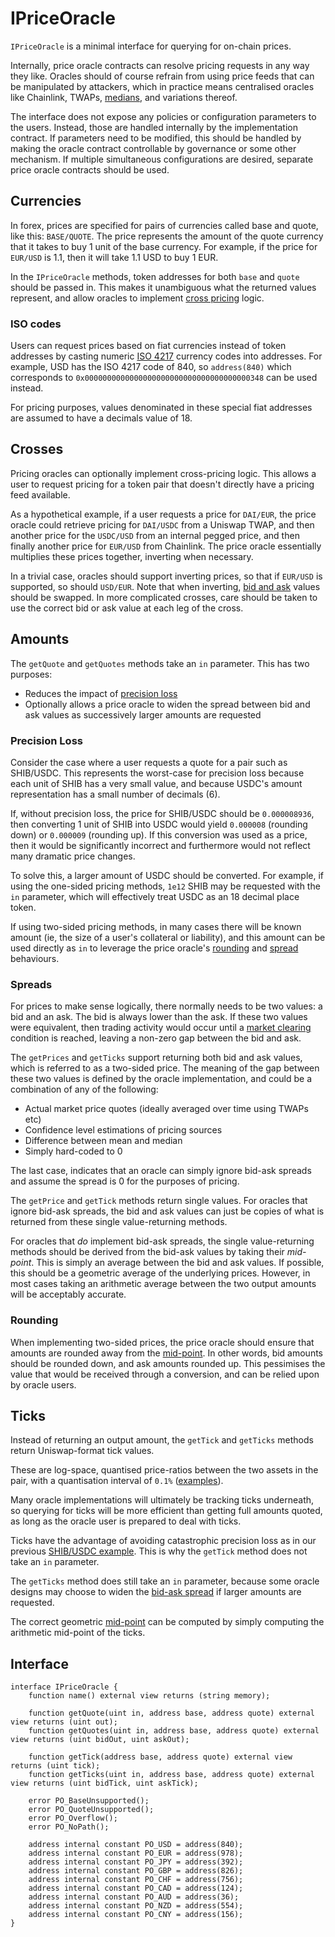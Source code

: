 # IPriceOracle

`IPriceOracle` is a minimal interface for querying for on-chain prices.

Internally, price oracle contracts can resolve pricing requests in any way they like. Oracles should of course refrain from using price feeds that can be manipulated by attackers, which in practice means centralised oracles like Chainlink, TWAPs, [medians](https://github.com/euler-xyz/median-oracle), and variations thereof.

The interface does not expose any policies or configuration parameters to the users. Instead, those are handled internally by the implementation contract. If parameters need to be modified, this should be handled by making the oracle contract controllable by governance or some other mechanism. If multiple simultaneous configurations are desired, separate price oracle contracts should be used.


## Currencies

In forex, prices are specified for pairs of currencies called base and quote, like this: `BASE/QUOTE`. The price represents the amount of the quote currency that it takes to buy 1 unit of the base currency. For example, if the price for `EUR/USD` is 1.1, then it will take 1.1 USD to buy 1 EUR.

In the `IPriceOracle` methods, token addresses for both `base` and `quote` should be passed in. This makes it unambiguous what the returned values represent, and allow oracles to implement [cross pricing](#crosses) logic.

### ISO codes

Users can request prices based on fiat currencies instead of token addresses by casting numeric [ISO 4217](https://en.wikipedia.org/wiki/ISO_4217) currency codes into addresses. For example, USD has the ISO 4217 code of 840, so `address(840)` which corresponds to `0x0000000000000000000000000000000000000348` can be used instead.

For pricing purposes, values denominated in these special fiat addresses are assumed to have a decimals value of 18.


## Crosses

Pricing oracles can optionally implement cross-pricing logic. This allows a user to request pricing for a token pair that doesn't directly have a pricing feed available.

As a hypothetical example, if a user requests a price for `DAI/EUR`, the price oracle could retrieve pricing for `DAI/USDC` from a Uniswap TWAP, and then another price for the `USDC/USD` from an internal pegged price, and then finally another price for `EUR/USD` from Chainlink. The price oracle essentially multiplies these prices together, inverting when necessary.

In a trivial case, oracles should support inverting prices, so that if `EUR/USD` is supported, so should `USD/EUR`. Note that when inverting, [bid and ask](#spreads) values should be swapped. In more complicated crosses, care should be taken to use the correct bid or ask value at each leg of the cross.


## Amounts

The `getQuote` and `getQuotes` methods take an `in` parameter. This has two purposes:

* Reduces the impact of [precision loss](#precision-loss)
* Optionally allows a price oracle to widen the spread between bid and ask values as successively larger amounts are requested

### Precision Loss

Consider the case where a user requests a quote for a pair such as SHIB/USDC. This represents the worst-case for precision loss because each unit of SHIB has a very small value, and because USDC's amount representation has a small number of decimals (6).

If, without precision loss, the price for SHIB/USDC should be `0.000008936`, then converting 1 unit of SHIB into USDC would yield `0.000008` (rounding down) or `0.000009` (rounding up). If this conversion was used as a price, then it would be significantly incorrect and furthermore would not reflect many dramatic price changes.

To solve this, a larger amount of USDC should be converted. For example, if using the one-sided pricing methods, `1e12` SHIB may be requested with the `in` parameter, which will effectively treat USDC as an 18 decimal place token.

If using two-sided pricing methods, in many cases there will be known amount (ie, the size of a user's collateral or liability), and this amount can be used directly as `in` to leverage the price oracle's [rounding](#rounding) and [spread](#spreads) behaviours.

### Spreads

For prices to make sense logically, there normally needs to be two values: a bid and an ask. The bid is always lower than the ask. If these two values were equivalent, then trading activity would occur until a [market clearing](https://en.wikipedia.org/wiki/Market_clearing) condition is reached, leaving a non-zero gap between the bid and ask.

The `getPrices` and `getTicks` support returning both bid and ask values, which is referred to as a two-sided price. The meaning of the gap between these two values is defined by the oracle implementation, and could be a combination of any of the following:

* Actual market price quotes (ideally averaged over time using TWAPs etc)
* Confidence level estimations of pricing sources
* Difference between mean and median
* Simply hard-coded to 0

The last case, indicates that an oracle can simply ignore bid-ask spreads and assume the spread is 0 for the purposes of pricing.

The `getPrice` and `getTick` methods return single values. For oracles that ignore bid-ask spreads, the bid and ask values can just be copies of what is returned from these single value-returning methods.

For oracles that *do* implement bid-ask spreads, the single value-returning methods should be derived from the bid-ask values by taking their *mid-point*. This is simply an average between the bid and ask values. If possible, this should be a geometric average of the underlying prices. However, in most cases taking an arithmetic average between the two output amounts will be acceptably accurate.


### Rounding

When implementing two-sided prices, the price oracle should ensure that amounts are rounded away from the [mid-point](#spreads). In other words, bid amounts should be rounded down, and ask amounts rounded up. This pessimises the value that would be received through a conversion, and can be relied upon by oracle users.




## Ticks

Instead of returning an output amount, the `getTick` and `getTicks` methods return Uniswap-format tick values.

These are log-space, quantised price-ratios between the two assets in the pair, with a quantisation interval of `0.1%` ([examples](https://github.com/euler-xyz/liboracle)).

Many oracle implementations will ultimately be tracking ticks underneath, so querying for ticks will be more efficient than getting full amounts quoted, as long as the oracle user is prepared to deal with ticks.

Ticks have the advantage of avoiding catastrophic precision loss as in our previous [SHIB/USDC example](#precision-loss). This is why the `getTick` method does not take an `in` parameter.

The `getTicks` method does still take an `in` parameter, because some oracle designs may choose to widen the [bid-ask spread](#spreads) if larger amounts are requested.

The correct geometric [mid-point](#spreads) can be computed by simply computing the arithmetic mid-point of the ticks.



## Interface

    interface IPriceOracle {
        function name() external view returns (string memory);

        function getQuote(uint in, address base, address quote) external view returns (uint out);
        function getQuotes(uint in, address base, address quote) external view returns (uint bidOut, uint askOut);

        function getTick(address base, address quote) external view returns (uint tick);
        function getTicks(uint in, address base, address quote) external view returns (uint bidTick, uint askTick);

        error PO_BaseUnsupported();
        error PO_QuoteUnsupported();
        error PO_Overflow();
        error PO_NoPath();

        address internal constant PO_USD = address(840);
        address internal constant PO_EUR = address(978);
        address internal constant PO_JPY = address(392);
        address internal constant PO_GBP = address(826);
        address internal constant PO_CHF = address(756);
        address internal constant PO_CAD = address(124);
        address internal constant PO_AUD = address(36);
        address internal constant PO_NZD = address(554);
        address internal constant PO_CNY = address(156);
    }
